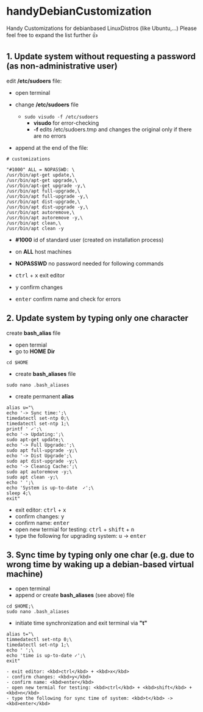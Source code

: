 # handyDebianCustomization
Handy Customizations for debianbased LinuxDistros (like Ubuntu,...)
Please feel free to expand the list further 👍

## 1. Update system without requesting a password (as non-administrative user)

edit __/etc/sudoers__ file:

- open terminal
- change __/etc/sudoers__ file
  - `sudo visudo -f /etc/sudoers`
    - __visudo__ for error-checking
    - __-f__ edits /etc/sudoers.tmp and changes the original only if there are no errors

- append at the end of the file:
```cosole
# customizations

"#1000" ALL = NOPASSWD: \
/usr/bin/apt-get update,\
/usr/bin/apt-get upgrade,\
/usr/bin/apt-get upgrade -y,\
/usr/bin/apt full-upgrade,\
/usr/bin/apt full-upgrade -y,\
/usr/bin/apt dist-upgrade,\
/usr/bin/apt dist-upgrade -y,\
/usr/bin/apt autoremove,\
/usr/bin/apt autoremove -y,\
/usr/bin/apt clean,\
/usr/bin/apt clean -y

```
  - __#1000__ id of standard user (created on installation process)
  - on __ALL__ host machines
  - __NOPASSWD__ no password needed for following commands
  
- <kbd>ctrl</kbd> + <kbd>x</kbd> exit editor
- <kbd>y</kbd> confirm changes
- <kbd>enter</kbd>       confirm name and check for errors
  
## 2. Update system by typing only one character
  
  create __bash_alias__ file
  
  - open termial
  - go to __HOME Dir__
  ```console
  cd $HOME
  ```
  - create __bash_aliases__ file
  ```console
  sudo nano .bash_aliases
  ```
  - create permanent __alias__
  ```console
  alias u="\
  echo '-> Sync time:';\
  timedatectl set-ntp 0;\
  timedatectl set-ntp 1;\
  printf ' ✓';\
  echo '-> Updating:';\
  sudo apt-get update;\
  echo '-> Full Upgrade:';\
  sudo apt full-upgrade -y;\
  echo '-> Dist Upgrade';\
  sudo apt dist-upgrade -y;\
  echo '-> Cleanig Cache:';\
  sudo apt autoremove -y;\
  sudo apt clean -y;\
  echo ' ';\
  echo 'System is up-to-date  ✓';\
  sleep 4;\
  exit"
  ```
  - exit editor: <kbd>ctrl</kbd> + <kbd>x</kbd>
  - confirm changes: <kbd>y</kbd>
  - confirm name: <kbd>enter</kbd>
  - open new termial for testing: <kbd>ctrl</kbd> + <kbd>shift</kbd> + <kbd>n</kbd>
  - type the following for upgrading system: <kbd>u</kbd> -> <kbd>enter</kbd>
  
## 3. Sync time by typing only one char (e.g. due to wrong time by waking up a debian-based virtual machine)
  
  - open terminal
  - append or create __bash_aliases__ (see above) file
  ```console
  cd $HOME;\
  sudo nano .bash_aliases
  ```
  - initiate time synchronization and exit terminal via __"t"__
  ```console
  alias t="\
  timmedatectl set-ntp 0;\
  timedatectl set-ntp 1;\
  echo ' ';\
  echo 'time is up-to-date ✓';\
  exit"
  
- exit editor: <kbd>ctrl</kbd> + <kbd>x</kbd>
- confirm changes: <kbd>y</kbd>
- confirm name: <kbd>enter</kbd>
- open new termial for testing: <kbd>ctrl</kbd> + <kbd>shift</kbd> + <kbd>n</kbd>
- type the following for sync time of system: <kbd>t</kbd> -> <kbd>enter</kbd>
